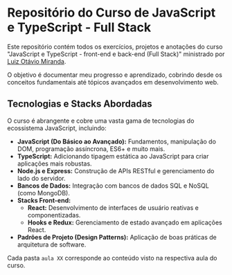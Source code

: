 # Repositório do Curso de JavaScript e TypeScript - Full Stack

Este repositório contém todos os exercícios, projetos e anotações do curso "JavaScript e TypeScript - front-end e back-end (Full Stack)" ministrado por [Luiz Otávio Miranda](https://www.udemy.com/user/luiz-otavio-miranda/).

O objetivo é documentar meu progresso e aprendizado, cobrindo desde os conceitos fundamentais até tópicos avançados em desenvolvimento web.

## Tecnologias e Stacks Abordadas

O curso é abrangente e cobre uma vasta gama de tecnologias do ecossistema JavaScript, incluindo:

-   **JavaScript (Do Básico ao Avançado):** Fundamentos, manipulação do DOM, programação assíncrona, ES6+ e muito mais.
-   **TypeScript:** Adicionando tipagem estática ao JavaScript para criar aplicações mais robustas.
-   **Node.js e Express:** Construção de APIs RESTful e gerenciamento do lado do servidor.
-   **Bancos de Dados:** Integração com bancos de dados SQL e NoSQL (como MongoDB).
-   **Stacks Front-end:**
    -   **React:** Desenvolvimento de interfaces de usuário reativas e componentizadas.
    -   **Hooks e Redux:** Gerenciamento de estado avançado em aplicações React.
-   **Padrões de Projeto (Design Patterns):** Aplicação de boas práticas de arquitetura de software.

Cada pasta `aula XX` corresponde ao conteúdo visto na respectiva aula do curso.
